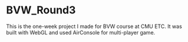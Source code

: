 # BVW_Round3
 
This is the one-week project I made for BVW course at CMU ETC. It was built with WebGL and used AirConsole for multi-player game.
